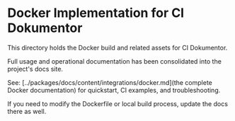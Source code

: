 # Docker Implementation for CI Dokumentor

This directory holds the Docker build and related assets for CI Dokumentor.

Full usage and operational documentation has been consolidated into the project's docs site.

See: [../packages/docs/content/integrations/docker.md](the complete Docker documentation) for quickstart, CI examples, and troubleshooting.

If you need to modify the Dockerfile or local build process, update the docs there as well.
